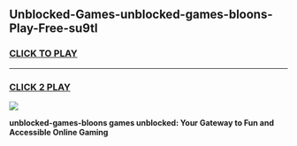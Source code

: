 
## Unblocked-Games-unblocked-games-bloons-Play-Free-su9tl
<h3>
<a href="https://premium76.site?title=unblocked-games-bloons&ref=18A1">CLICK TO PLAY</a></h3>
<hr>

<h3>
<a href="https://premium76.site?title=unblocked-games-bloons&ref=18A1">CLICK 2 PLAY</a>
  
</h3>

<a href="https://premium76.site?title=unblocked-games-bloons&ref=18A1"><img src="https://clearcache.store/games.png"></a>


**unblocked-games-bloons games unblocked: Your Gateway to Fun and Accessible Online Gaming**
